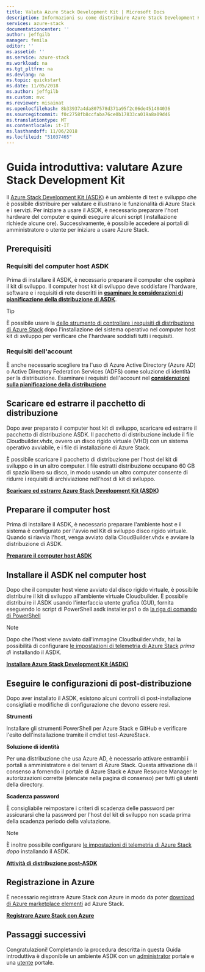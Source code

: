 ```yaml
---
title: Valuta Azure Stack Development Kit | Microsoft Docs
description: Informazioni su come distribuire Azure Stack Development Kit per scopi di valutazione.
services: azure-stack
documentationcenter: ''
author: jeffgilb
manager: femila
editor: ''
ms.assetid: ''
ms.service: azure-stack
ms.workload: na
ms.tgt_pltfrm: na
ms.devlang: na
ms.topic: quickstart
ms.date: 11/05/2018
ms.author: jeffgilb
ms.custom: mvc
ms.reviewer: misainat
ms.openlocfilehash: 8b33937a4da807578d371a95f2c06de451404036
ms.sourcegitcommit: f0c2758fb8ccfaba76ce0b17833ca019a8a09d46
ms.translationtype: MT
ms.contentlocale: it-IT
ms.lasthandoff: 11/06/2018
ms.locfileid: "51037465"
---
```

# <a name="quickstart-evaluate-the-azure-stack-development-kit"></a>Guida introduttiva: valutare Azure Stack Development Kit

Il [Azure Stack Development Kit (ASDK)](.\asdk\asdk-what-is.md) è un ambiente di test e sviluppo che è possibile distribuire per valutare e illustrano le funzionalità di Azure Stack e i servizi. Per iniziare a usare il ASDK, è necessario preparare l'host hardware del computer e quindi eseguire alcuni script (installazione richiede alcune ore). Successivamente, è possibile accedere ai portali di amministratore o utente per iniziare a usare Azure Stack.

## <a name="prerequisites"></a>Prerequisiti

### <a name="asdk-host-computer-requirements"></a>Requisiti del computer host ASDK

Prima di installare il ASDK, è necessario preparare il computer che ospiterà il kit di sviluppo. Il computer host kit di sviluppo deve soddisfare l'hardware, software e i requisiti di rete descritti in  **[esaminare le considerazioni di pianificazione della distribuzione di ASDK](.\asdk\asdk-deploy-considerations.md)**.

> [!TIP]
> È possibile usare la [dello strumento di controllare i requisiti di distribuzione di Azure Stack](https://gallery.technet.microsoft.com/Deployment-Checker-for-50e0f51b) dopo l'installazione del sistema operativo nel computer host kit di sviluppo per verificare che l'hardware soddisfi tutti i requisiti.

### <a name="account-requirements"></a>Requisiti dell'account

È anche necessario scegliere tra l'uso di Azure Active Directory (Azure AD) o Active Directory Federation Services (ADFS) come soluzione di identità per la distribuzione. Esaminare i requisiti dell'account nel  **[considerazioni sulla pianificazione della distribuzione](.\asdk\asdk-deploy-considerations.md#account-requirements)**

## <a name="download-and-extract-the-deployment-package"></a>Scaricare ed estrarre il pacchetto di distribuzione

Dopo aver preparato il computer host kit di sviluppo, scaricare ed estrarre il pacchetto di distribuzione ASDK. Il pacchetto di distribuzione include il file Cloudbuilder.vhdx, ovvero un disco rigido virtuale (VHD) con un sistema operativo avviabile, e i file di installazione di Azure Stack.

È possibile scaricare il pacchetto di distribuzione per l'host del kit di sviluppo o in un altro computer. I file estratti distribuzione occupano 60 GB di spazio libero su disco, in modo usando un altro computer consente di ridurre i requisiti di archiviazione nell'host di kit di sviluppo.

**[Scaricare ed estrarre Azure Stack Development Kit (ASDK)](.\asdk\asdk-download.md)**

## <a name="prepare-the-host-computer"></a>Preparare il computer host

Prima di installare il ASDK, è necessario preparare l'ambiente host e il sistema è configurato per l'avvio nel Kit di sviluppo disco rigido virtuale. Quando si riavvia l'host, venga avviato dalla CloudBuilder.vhdx e avviare la distribuzione di ASDK.

**[Preparare il computer host ASDK](.\asdk\asdk-prepare-host.md)**

## <a name="install-the-asdk-on-the-host-computer"></a>Installare il ASDK nel computer host

Dopo che il computer host viene avviato dal disco rigido virtuale, è possibile distribuire il kit di sviluppo all'ambiente virtuale Cloudbuilder. È possibile distribuire il ASDK usando l'interfaccia utente grafica (GUI), fornita eseguendo lo script di PowerShell asdk installer.ps1 o da [la riga di comando di PowerShell](.\asdk\asdk-deploy-powershell.md)

> [!NOTE]
> Dopo che l'host viene avviato dall'immagine Cloudbuilder.vhdx, hai la possibilità di configurare [le impostazioni di telemetria di Azure Stack](.\asdk\asdk-telemetry.md#set-telemetry-level-in-the-windows-registry) *prima di* installando il ASDK.

**[Installare Azure Stack Development Kit (ASDK)](.\asdk\asdk-install.md)**

## <a name="perform-post-deployment-configurations"></a>Eseguire le configurazioni di post-distribuzione

Dopo aver installato il ASDK, esistono alcuni controlli di post-installazione consigliati e modifiche di configurazione che devono essere resi.

**Strumenti**

Installare gli strumenti PowerShell per Azure Stack e GitHub e verificare l'esito dell'installazione tramite il cmdlet test-AzureStack.

**Soluzione di identità**

Per una distribuzione che usa Azure AD, è necessario attivare entrambi i portali a amministratore e del tenant di Azure Stack. Questa attivazione dà il consenso a fornendo il portale di Azure Stack e Azure Resource Manager le autorizzazioni corrette (elencate nella pagina di consenso) per tutti gli utenti della directory.

**Scadenza password**

È consigliabile reimpostare i criteri di scadenza delle password per assicurarsi che la password per l'host del kit di sviluppo non scada prima della scadenza periodo della valutazione.

> [!NOTE]
> È inoltre possibile configurare [le impostazioni di telemetria di Azure Stack](.\asdk\asdk-telemetry.md#enable-or-disable-telemetry-after-deployment) *dopo* installando il ASDK.

**[Attività di distribuzione post-ASDK](.\asdk\asdk-post-deploy.md)**

## <a name="register-with-azure"></a>Registrazione in Azure

È necessario registrare Azure Stack con Azure in modo da poter [download di Azure marketplace elementi](.\asdk\asdk-marketplace-item.md) ad Azure Stack.

**[Registrare Azure Stack con Azure](.\asdk\asdk-register.md)**

## <a name="next-steps"></a>Passaggi successivi

Congratulazioni! Completando la procedura descritta in questa Guida introduttiva è disponibile un ambiente ASDK con un [administrator](https://adminportal.local.azurestack.external) portale e una [utente](https://portal.local.azurestack.external) portale.
